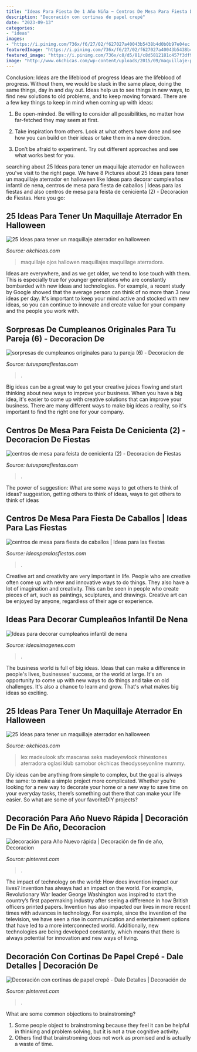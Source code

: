 ```yaml
---
title: "Ideas Para Fiesta De 1 Año Niña ~ Centros De Mesa Para Fiesta De Caballos"
description: "Decoración con cortinas de papel crepé"
date: "2023-09-13"
categories:
- "ideas"
images:
- "https://i.pinimg.com/736x/f6/27/02/f627027a40043b5438b4d0b0b97e04ec.jpg"
featuredImage: "https://i.pinimg.com/736x/f6/27/02/f627027a40043b5438b4d0b0b97e04ec.jpg"
featured_image: "https://i.pinimg.com/736x/c8/d5/81/c8d5812181c457f3df9c7c20ad255153--ideas-para-fiestas-th-birthday.jpg"
image: "http://www.okchicas.com/wp-content/uploads/2015/09/maquillaje-para-halloween-17.jpg"
---
```



Conclusion: Ideas are the lifeblood of progress
Ideas are the lifeblood of progress. Without them, we would be stuck in the same place, doing the same things, day in and day out. Ideas help us to see things in new ways, to find new solutions to old problems, and to keep moving forward.
There are a few key things to keep in mind when coming up with ideas:

1. Be open-minded. Be willing to consider all possibilities, no matter how far-fetched they may seem at first.

2. Take inspiration from others. Look at what others have done and see how you can build on their ideas or take them in a new direction.

3. Don’t be afraid to experiment. Try out different approaches and see what works best for you.

	

		
searching about 25 Ideas para tener un maquillaje aterrador en halloween you've visit to the right page. We have 8 Pictures about 25 Ideas para tener un maquillaje aterrador en halloween like Ideas para decorar cumpleaños infantil de nena, centros de mesa para fiesta de caballos | Ideas para las fiestas and also centros de mesa para feista de cenicienta (2) - Decoracion de Fiestas. Here you go:
		
    
## 25 Ideas Para Tener Un Maquillaje Aterrador En Halloween

<img loading=lazy src="http://www.okchicas.com/wp-content/uploads/2015/09/maquillaje-para-halloween-17.jpg" onerror="this.onerror=null;this.src='https://tse1.mm.bing.net/th?id=OIP.CAHLAmA7g6J3SkEM7MWjCAHaIg&amp;pid=15.1';" alt="25 Ideas para tener un maquillaje aterrador en halloween">

_Source: okchicas.com_

>maquillaje ojos hallowen maquillajes maquillage aterradora. 

	

Ideas are everywhere, and as we get older, we tend to lose touch with them. This is especially true for younger generations who are constantly bombarded with new ideas and technologies. For example, a recent study by Google showed that the average person can think of no more than 3 new ideas per day. It's important to keep your mind active and stocked with new ideas, so you can continue to innovate and create value for your company and the people you work with.

    
## Sorpresas De Cumpleanos Originales Para Tu Pareja (6) - Decoracion De

<img loading=lazy src="https://tutusparafiestas.com/wp-content/uploads/2017/11/sorpresas-de-cumpleanos-originales-para-tu-pareja-6-277x300.jpg" onerror="this.onerror=null;this.src='https://tse3.mm.bing.net/th?id=OIP.GBM8IIJ-fEVjMf5-8zBtSwAAAA&amp;pid=15.1';" alt="sorpresas de cumpleanos originales para tu pareja (6) - Decoracion de">

_Source: tutusparafiestas.com_

>. 

	

Big ideas can be a great way to get your creative juices flowing and start thinking about new ways to improve your business. When you have a big idea, it's easier to come up with creative solutions that can improve your business. There are many different ways to make big ideas a reality, so it's important to find the right one for your company.

    
## Centros De Mesa Para Feista De Cenicienta (2) - Decoracion De Fiestas

<img loading=lazy src="https://tutusparafiestas.com/wp-content/uploads/2018/01/centros-de-mesa-para-feista-de-cenicienta-2.jpg" onerror="this.onerror=null;this.src='https://tse1.mm.bing.net/th?id=OIP.VgHALiCumCQz5km1AroZuQHaJ4&amp;pid=15.1';" alt="centros de mesa para feista de cenicienta (2) - Decoracion de Fiestas">

_Source: tutusparafiestas.com_

>. 

	

The power of suggestion: What are some ways to get others to think of ideas?
suggestion, getting others to think of ideas, ways to get others to think of ideas

    
## Centros De Mesa Para Fiesta De Caballos | Ideas Para Las Fiestas

<img loading=lazy src="https://ideasparalasfiestas.com/wp-content/uploads/2019/09/centros-de-mesa-para-fiesta-de-caballos.jpg" onerror="this.onerror=null;this.src='https://tse3.mm.bing.net/th?id=OIP.4cdNQ4lpj6vH_V8FIsB1AAHaNK&amp;pid=15.1';" alt="centros de mesa para fiesta de caballos | Ideas para las fiestas">

_Source: ideasparalasfiestas.com_

>. 

	

Creative art and creativity are very important in life. People who are creative often come up with new and innovative ways to do things. They also have a lot of imagination and creativity. This can be seen in people who create pieces of art, such as paintings, sculptures, and drawings. Creative art can be enjoyed by anyone, regardless of their age or experience.

    
## Ideas Para Decorar Cumpleaños Infantil De Nena

<img loading=lazy src="https://ideasimagenes.com/wp-content/uploads/2017/07/IdeasNena23.jpg" onerror="this.onerror=null;this.src='https://tse1.mm.bing.net/th?id=OIP.lbv7Hn5mJHhYPdNyvZKvMQHaNK&amp;pid=15.1';" alt="Ideas para decorar cumpleaños infantil de nena">

_Source: ideasimagenes.com_

>. 

	

The business world is full of big ideas. Ideas that can make a difference in people's lives, businesses' success, or the world at large. It's an opportunity to come up with new ways to do things and take on old challenges. It's also a chance to learn and grow. That's what makes big ideas so exciting.

    
## 25 Ideas Para Tener Un Maquillaje Aterrador En Halloween

<img loading=lazy src="https://www.okchicas.com/wp-content/uploads/2015/09/maquillaje-para-halloween-15.jpg" onerror="this.onerror=null;this.src='https://tse4.mm.bing.net/th?id=OIP.Wkr4UrARqr8tQhaFR0l3gAHaEW&amp;pid=15.1';" alt="25 Ideas para tener un maquillaje aterrador en halloween">

_Source: okchicas.com_

>lex madeulook sfx mascaras seks madeyewlook rhinestones aterradora oglasi klub samobor okchicas theodysseyonline mummy. 

	

Diy ideas can be anything from simple to complex, but the goal is always the same: to make a simple project more complicated. Whether you’re looking for a new way to decorate your home or a new way to save time on your everyday tasks, there’s something out there that can make your life easier. So what are some of your favoriteDIY projects?

    
## Decoración Para Año Nuevo Rápida | Decoración De Fin De Año, Decoracion

<img loading=lazy src="https://i.pinimg.com/736x/f6/27/02/f627027a40043b5438b4d0b0b97e04ec.jpg" onerror="this.onerror=null;this.src='https://tse4.mm.bing.net/th?id=OIP.-q6GtNmf7RX4GD3lFeOgmwHaKx&amp;pid=15.1';" alt="decoración para Año Nuevo rápida | Decoración de fin de año, Decoracion">

_Source: pinterest.com_

>. 

	

The impact of technology on the world: How does invention impact our lives?
Invention has always had an impact on the world. For example, Revolutionary War leader George Washington was inspired to start the country’s first papermaking industry after seeing a difference in how British officers printed papers. Invention has also impacted our lives in more recent times with advances in technology. For example, since the invention of the television, we have seen a rise in communication and entertainment options that have led to a more interconnected world. Additionally, new technologies are being developed constantly, which means that there is always potential for innovation and new ways of living.

    
## Decoración Con Cortinas De Papel Crepé - Dale Detalles | Decoración De

<img loading=lazy src="https://i.pinimg.com/736x/c8/d5/81/c8d5812181c457f3df9c7c20ad255153--ideas-para-fiestas-th-birthday.jpg" onerror="this.onerror=null;this.src='https://tse1.mm.bing.net/th?id=OIP.GMDnBEywuwnBWKkf2ziYdAHaJ3&amp;pid=15.1';" alt="Decoración con cortinas de papel crepé - Dale Detalles | Decoración de">

_Source: pinterest.com_

>. 

	

What are some common objections to brainstroming?
1. Some people object to brainstroming because they feel it can be helpful in thinking and problem solving, but it is not a true cognitive activity.
2. Others find that brainstroming does not work as promised and is actually a waste of time.

